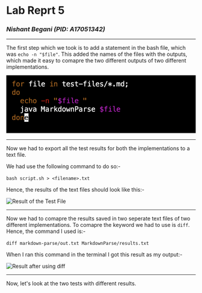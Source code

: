 # **Lab Reprt 5**
### _Nishant Begani (PID: A17051342)_
---

The first step which we took is to add a statement in the bash file, which was ```echo -n "$file"```. This added the names of the files with the outputs, which made it easy to comapre the two different outputs of two different implementations. 

![Added Echo to the Bash File](addedecho.png) 

***

Now we had to export all the test results for both the implementations to a text file. 

We had use the following command to do so:- 

```bash script.sh > <filename>.txt```

Hence, the results of the text files should look like this:- 

![Result of the Test File](RESULT.png) 

***

Now we had to comapre the results saved in two seperate text files of two different implementations. 
To comapre the keyword we had to use is ```diff```. Hence, the command I used is:- 

```diff markdown-parse/out.txt MarkdownParse/results.txt``` 

When I ran this command in the terminal I got this result as my output:- 

![Result after using diff](diffResult.png) 

***

Now, let's look at the two tests with different results. 

